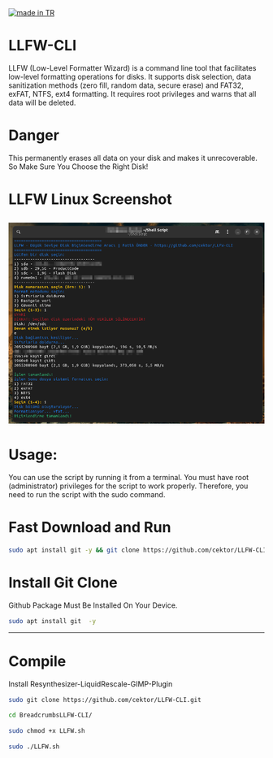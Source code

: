 <a href="#">
    <img src="https://raw.githubusercontent.com/pedromxavier/flag-badges/main/badges/TR.svg" alt="made in TR">
</a>


# LLFW-CLI
LLFW (Low-Level Formatter Wizard) is a command line tool that facilitates low-level formatting operations for disks. It supports disk selection, data sanitization methods (zero fill, random data, secure erase) and FAT32, exFAT, NTFS, ext4 formatting. It requires root privileges and warns that all data will be deleted.

# Danger
This permanently erases all data on your disk and makes it unrecoverable. So Make Sure You Choose the Right Disk!

# LLFW Linux Screenshot
![gimp](llfw-cli.png)  
----------------------------------

# Usage:
You can use the script by running it from a terminal.
You must have root (administrator) privileges for the script to work properly. Therefore, you need to run the script with the sudo command.

# Fast Download and Run
```bash
sudo apt install git -y && git clone https://github.com/cektor/LLFW-CLI.git && cd LLFW-CLI && sudo chmod +x LLFW.sh && sudo ./LLFW.sh
```




# Install Git Clone 

Github Package Must Be Installed On Your Device.
```bash
sudo apt install git  -y
```
----------------------------------

# Compile
Install Resynthesizer-LiquidRescale-GIMP-Plugin

```bash
sudo git clone https://github.com/cektor/LLFW-CLI.git
```
```bash
cd BreadcrumbsLLFW-CLI/

```
```bash
sudo chmod +x LLFW.sh
```
```bash
sudo ./LLFW.sh
```
